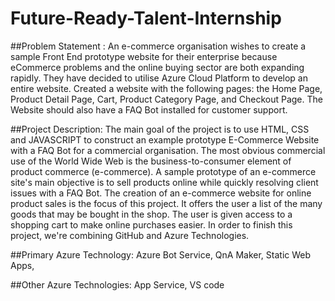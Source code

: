 # Future-Ready-Talent-Internship

##Problem Statement :
An e-commerce organisation wishes to create a sample Front End prototype website for their enterprise because eCommerce problems and the online buying sector are both expanding rapidly. They have decided to utilise Azure Cloud Platform to develop an entire website. Created a website with the following pages: the Home Page, Product Detail Page, Cart, Product Category Page, and Checkout Page. The Website should also have a FAQ Bot installed for customer support.

##Project Description:
The main goal of the project is to use HTML, CSS and JAVASCRIPT to construct an example prototype E-Commerce Website with a FAQ Bot for a commercial organisation. The most obvious commercial use of the World Wide Web is the business-to-consumer element of product commerce (e-commerce). A sample prototype of an e-commerce site's main objective is to sell products online while quickly resolving client issues with a FAQ Bot. The creation of an e-commerce website for online product sales is the focus of this project. It offers the user a list of the many goods that may be bought in the shop. The user is given access to a shopping cart to make online purchases easier. In order to finish this project, we're combining GitHub and Azure Technologies.

##Primary Azure Technology:
Azure Bot Service, QnA Maker, Static Web Apps,

##Other Azure Technologies:
App Service, VS code
